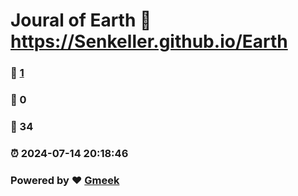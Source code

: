 # Joural of Earth :link: https://Senkeller.github.io/Earth 
### :page_facing_up: [1](https://Senkeller.github.io/Earth/tag.html) 
### :speech_balloon: 0 
### :hibiscus: 34 
### :alarm_clock: 2024-07-14 20:18:46 
### Powered by :heart: [Gmeek](https://github.com/Meekdai/Gmeek)
